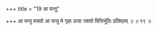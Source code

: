 +++
title = "19 आ यन्तु"

+++
आ यन्तु वसवो आ यन्तु मे गृहाः प्रजाः पशवो वित्तिर्भूतिः प्रतिष्ठाम् ॥ ॥ १९ ॥